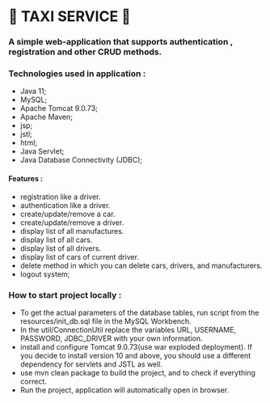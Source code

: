 # 🚕 **TAXI SERVICE** 🚕

### **A simple web-application that supports authentication , registration and other CRUD methods.**

### **Technologies used in application :** 

- Java 11;
- MySQL;
- Apache Tomcat 9.0.73;
- Apache Maven;
- jsp;
- jstl;
- html;
- Java Servlet;
- Java Database Connectivity (JDBC);

####  **Features :**

- registration like a driver.
- authentication like a driver.
- create/update/remove a car.
- create/update/remove a driver.
- display list of all manufactures.
- display list of all cars.
- display list of all drivers.
- display list of cars of current driver.
- delete method in which you can delete cars, drivers, and manufacturers.
- logout system;

### **How to start project locally :** 

- To get the actual parameters of the database tables, run script from the resources/init_db.sql file in the  MySQL Workbench.
- In the util/ConnectionUtil replace the variables URL, USERNAME, PASSWORD, JDBC_DRIVER with your own information.
- install and configure Tomcat 9.0.73(use war exploded deployment). If you decide to install version 10 and above, you should use a different dependency for servlets and JSTL as well.
- use mvn clean package to build the project, and to check if everything correct.
- Run the project, application will automatically open in browser.